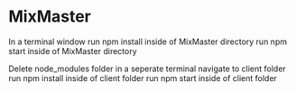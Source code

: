 # MixMaster

In a terminal window
run npm install inside of MixMaster directory
run npm start inside of MixMaster directory

Delete node_modules folder 
in a seperate terminal navigate to client folder
run npm install inside of client folder
run npm start inside of client folder
